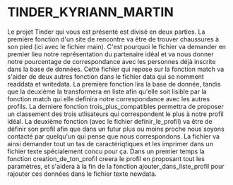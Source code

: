 # TINDER_KYRIANN_MARTIN

Le projet Tinder qui vous est présenté est divisé en deux parties.
    La première fonction d'un site de rencontre va être de trouver chaussures à son pied  (ici avec le fichier main). C'est pourquoi le fichier va demander en premier lieu notre représentation du partenaire idéal et va nous donner notre pourcentage de correspondance avec les personnes déjà inscrite dans la base de données. Cette fichier qui repose sur la fonction match va s'aider de deux autres fonction dans le fichier data qui se nomment readdata et writedata. La première fonction lira la base de donnée, tandis que la deuxième la transformera en liste afin qu'elle soit lisible par la fonction match qui elle definira notre correspondance avec les autres profils. La derniere fonction trois_plus_compatibles permettra de proposer un classement des trois utlisateurs qui correspondent le plus à notre profil idéal.
    La deuxième fonction (avec le fichier definir_le_profil) va être de définir son profil afin que dans un futur plus ou moins proche nous soyons contacté par quelqu'un qui pense que nous correspondons. La fichier va ainsi demander tout un tas de caractériqtiques et les imprimer dans un fichier texte spécialement concu pour ça. Dans un premier temps la fonction creation_de_ton_profil creera le profil en proposant tout les paramètres, et s'aidera à la fin de la fonction ajouter_dans_liste_profil pour rajouter ces données dans le fichier texte newdata.
